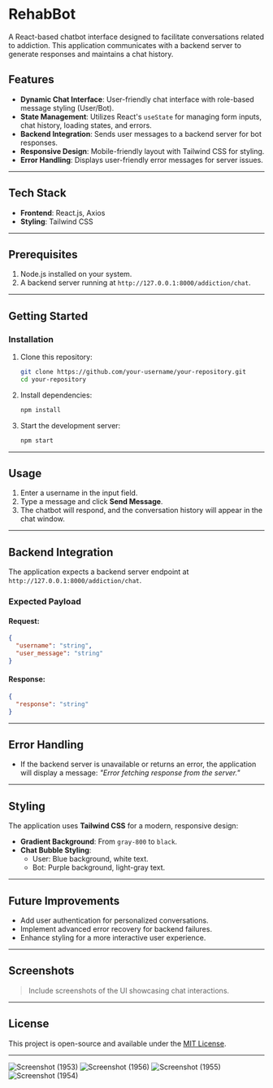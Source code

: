 



# RehabBot

A React-based chatbot interface designed to facilitate conversations related to addiction. This application communicates with a backend server to generate responses and maintains a chat history.

## Features

- **Dynamic Chat Interface**: User-friendly chat interface with role-based message styling (User/Bot).
- **State Management**: Utilizes React's `useState` for managing form inputs, chat history, loading states, and errors.
- **Backend Integration**: Sends user messages to a backend server for bot responses.
- **Responsive Design**: Mobile-friendly layout with Tailwind CSS for styling.
- **Error Handling**: Displays user-friendly error messages for server issues.

---

## Tech Stack

- **Frontend**: React.js, Axios
- **Styling**: Tailwind CSS

---

## Prerequisites

1. Node.js installed on your system.
2. A backend server running at `http://127.0.0.1:8000/addiction/chat`.

---

## Getting Started

### Installation

1. Clone this repository:

   ```bash
   git clone https://github.com/your-username/your-repository.git
   cd your-repository
   ```

2. Install dependencies:

   ```bash
   npm install
   ```

3. Start the development server:

   ```bash
   npm start
   ```

---

## Usage

1. Enter a username in the input field.
2. Type a message and click **Send Message**.
3. The chatbot will respond, and the conversation history will appear in the chat window.

---

## Backend Integration

The application expects a backend server endpoint at `http://127.0.0.1:8000/addiction/chat`. 

### Expected Payload

#### Request:
```json
{
  "username": "string",
  "user_message": "string"
}
```

#### Response:
```json
{
  "response": "string"
}
```

---

## Error Handling

- If the backend server is unavailable or returns an error, the application will display a message: *"Error fetching response from the server."*

---

## Styling

The application uses **Tailwind CSS** for a modern, responsive design:
- **Gradient Background**: From `gray-800` to `black`.
- **Chat Bubble Styling**:
  - User: Blue background, white text.
  - Bot: Purple background, light-gray text.

---

## Future Improvements

- Add user authentication for personalized conversations.
- Implement advanced error recovery for backend failures.
- Enhance styling for a more interactive user experience.

---

## Screenshots

> Include screenshots of the UI showcasing chat interactions.

---

## License

This project is open-source and available under the [MIT License](LICENSE).

---


![Screenshot (1953)](https://github.com/user-attachments/assets/a9c35232-36e5-4c7c-909a-05987b4c282a)
![Screenshot (1956)](https://github.com/user-attachments/assets/77aeea84-2665-48f5-b867-ca210c8e9c6e)
![Screenshot (1955)](https://github.com/user-attachments/assets/31e080ba-cb59-43df-91b1-7522e632925e)
![Screenshot (1954)](https://github.com/user-attachments/assets/efcc28a1-7f89-45d6-a067-68b91ae18f0c)
